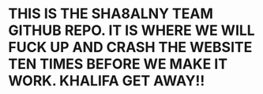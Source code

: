 # THIS IS THE SHA8ALNY TEAM GITHUB REPO. IT IS WHERE WE WILL FUCK UP AND CRASH THE WEBSITE TEN TIMES BEFORE WE MAKE IT WORK. KHALIFA GET AWAY!!
